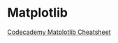 # Matplotlib

[Codecademy Matplotlib Cheatsheet]("https://s3.amazonaws.com/codecademy-content/courses/matplotlib/data_vis_matplotlib_cheatsheet_v1_revisons.pdf")